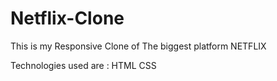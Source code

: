 # Netflix-Clone

This is my Responsive Clone of The biggest platform NETFLIX

Technologies used are :
HTML
CSS

